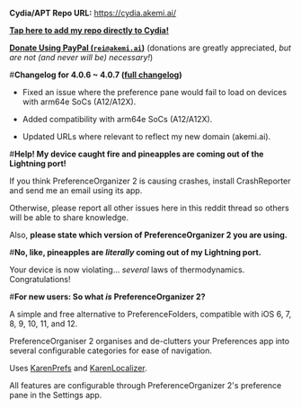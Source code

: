 **Cydia/APT Repo URL:** https://cydia.akemi.ai/

[**Tap here to add my repo directly to Cydia!**](https://cydia.akemi.ai/add.php)

[**Donate Using PayPal (`rei@akemi.ai`)**](https://paypal.me/angelXwind) (donations are greatly appreciated, *but are not (and never will be) necessary!*)

#**Changelog for 4.0.6 ~ 4.0.7 ([full changelog](https://cydia.akemi.ai/?page/net.angelxwind.preferenceorganizer2-changelog))**

* Fixed an issue where the preference pane would fail to load on devices with arm64e SoCs (A12/A12X).

* Added compatibility with arm64e SoCs (A12/A12X).

* Updated URLs where relevant to reflect my new domain (akemi.ai).

#**Help! My device caught fire and pineapples are coming out of the Lightning port!**

If you think PreferenceOrganizer 2 is causing crashes, install CrashReporter and send me an email using its app.

Otherwise, please report all other issues here in this reddit thread so others will be able to share knowledge.

Also, **please state which version of PreferenceOrganizer 2 you are using.**

#**No, like, pineapples are *literally* coming out of my Lightning port.**

Your device is now violating... *several* laws of thermodynamics. Congratulations!

#**For new users: So what *is* PreferenceOrganizer 2?**

A simple and free alternative to PreferenceFolders, compatible with iOS 6, 7, 8, 9, 10, 11, and 12.

PreferenceOrganiser 2 organises and de-clutters your Preferences app into several configurable categories for ease of navigation.

Uses [KarenPrefs](https://github.com/angelXwind/KarenPrefs) and [KarenLocalizer](https://github.com/angelXwind/KarenLocalizer).

All features are configurable through PreferenceOrganizer 2's preference pane in the Settings app.